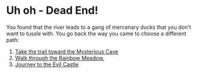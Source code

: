 # **Uh oh - Dead End!**

You found that the river leads to a gang of mercenary ducks that you don’t want to tussle with. You go back the way you came to choose a different path:

1. [Take the trail toward the Mysterious Cave](path2-cave.md)
2. [Walk through the Rainbow Meadow.](path3-rainbow.md)
3. [Journey to the Evil Castle](path4-evilcastle.md)